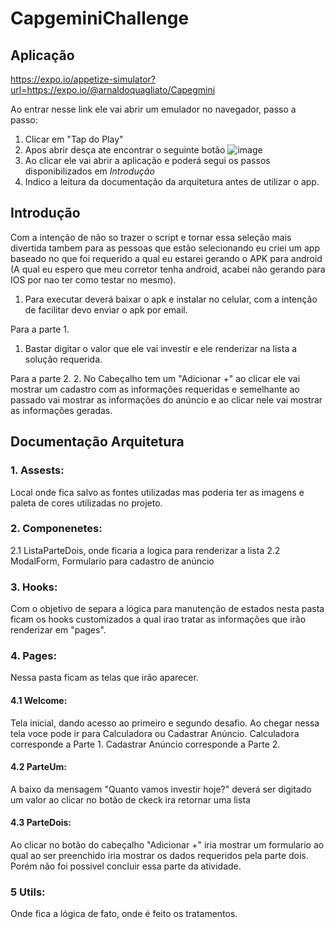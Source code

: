# CapgeminiChallenge


## Aplicação ##
https://expo.io/appetize-simulator?url=https://expo.io/@arnaldoquagliato/Capegmini

Ao entrar nesse link ele vai abrir um emulador no navegador, passo a passo:
1. Clicar em "Tap do Play"
2. Apos abrir desça ate encontrar o seguinte botão
 ![image](https://user-images.githubusercontent.com/57818206/118486138-a49b1d00-b6ef-11eb-8b65-5b2333ab2c96.png)
 3. Ao clicar ele vai abrir a aplicação e poderá segui os passos disponibilizados em _Introdução_
 4. Indico a leitura da documentação da arquitetura antes de utilizar o app.

## Introdução ##
Com a intenção de não so trazer o script e tornar essa seleção mais divertida tambem para as pessoas que estão selecionando eu criei um app baseado no 
que foi requerido a qual eu estarei gerando o APK para android (A qual eu espero que meu corretor tenha android, acabei não gerando para IOS por nao ter 
como testar no mesmo). 

1. Para executar deverá baixar o apk e instalar no celular, com a intenção de facilitar devo enviar o apk por email.

Para a parte 1.
1. Bastar digitar o valor que ele vai investir e ele renderizar na lista a solução requerida.

Para a parte 2. 
2. No Cabeçalho tem um "Adicionar +" ao clicar ele vai mostrar um cadastro com as informações requeridas e semelhante ao passado vai mostrar as informações do
anúncio e ao clicar nele vai mostrar as informações geradas.


## Documentação Arquitetura ##
### 1. Assests: ###
Local onde fica salvo as fontes utilizadas mas poderia ter as imagens e paleta de cores utilizadas no projeto.

### 2. Componenetes: ###
2.1 ListaParteDois, onde ficaria a logica para renderizar a lista
2.2 ModalForm, Formulario para cadastro de anúncio

### 3. Hooks: ###
Com o objetivo de separa a lógica para manutenção de estados nesta pasta ficam os hooks customizados a qual irao tratar as informações que irão renderizar 
em "pages".

### 4. Pages: ###
Nessa pasta ficam as telas que irão aparecer.

#### 4.1 Welcome: ####
Tela inicial, dando acesso ao primeiro e segundo desafio. Ao chegar nessa tela voce pode ir para Calculadora ou Cadastrar Anúncio.
Calculadora corresponde a Parte 1.
Cadastrar Anúncio corresponde a Parte 2.

#### 4.2 ParteUm: ####
A baixo da mensagem "Quanto vamos investir hoje?" deverá ser digitado um valor ao clicar no botão de ckeck ira retornar uma lista 

#### 4.3 ParteDois: ####
Ao clicar no botão do cabeçalho "Adicionar +" iria mostrar um formulario ao qual ao ser preenchido iria mostrar os dados requeridos pela parte dois.
Porém não foi possivel concluir essa parte da atividade.


### 5 Utils: ###
Onde fica a lógica de fato, onde é feito os tratamentos.

